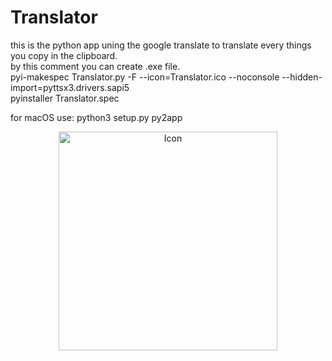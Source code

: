 # Translator
this is the python app uning the google translate to translate every things you copy in the clipboard.<br/>
by this comment you can create .exe file.<br/>
pyi-makespec Translator.py -F --icon=Translator.ico --noconsole --hidden-import=pyttsx3.drivers.sapi5<br/>
pyinstaller Translator.spec<br/>

for macOS use: python3 setup.py py2app<br/>

<p align="center">
  <img src="/icons/Translator.ico" width="350" title="Icon">
</p>